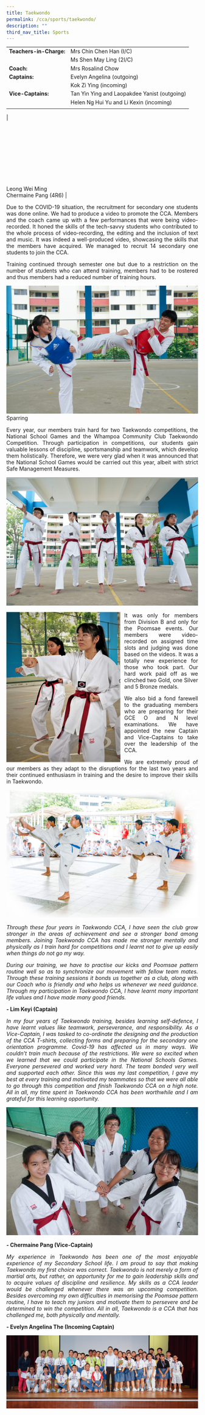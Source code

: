 ```yaml
---
title: Taekwondo
permalink: /cca/sports/taekwondo/
description: ""
third_nav_title: Sports
---
```

|  |  | 
| -------- | -------- |
|**Teachers-in-Charge:**   | Mrs Chin Chen Han (I/C)  |  
| |Ms Shen May Ling (2I/C) |
|**Coach:** | Mrs Rosalind Chow|
|**Captains:** |Evelyn Angelina (outgoing) |
| |Kok Zi Ying (incoming) |
|**Vice-Captains:** |Tan Yin Ying and Laopakdee Yanist (outgoing)    |
| |Helen Ng Hui Yu and Li Kexin (incoming) |
| | |




|  <br> <br><br><br> <br><br><br> <br> <br><br> <br>Leong Wei Ming <br>Chermaine Pang (4R6)     | 



<p style="text-align:justify">Due to the COVID-19 situation, the recruitment for secondary one students was done online. We had to produce a video to promote the CCA.  Members and the coach came up with a few performances that were being video-recorded. It honed the skills of the tech-savvy students who contributed to the whole process of video-recording, the editing and the inclusion of text and music. It was indeed a well-produced video, showcasing the skills that the members have acquired. We managed to recruit 14 secondary one students to join the CCA.</p>

<p style="text-align:justify">Training continued through semester one but due to a restriction on the number of students who can attend training, members had to be rostered and thus members had a reduced number of training hours.</p>

![Sparring](/images/Cca/cca-taekwondo-04.jpg)
Sparring

<p style="text-align:justify">Every year, our members train hard for two Taekwondo competitions, the National School Games and the Whampoa Community Club Taekwondo Competition. Through participation in competitions, our students gain valuable lessons of discipline, sportsmanship and teamwork, which develop them holistically. Therefore, we were very glad when it was announced that the National School Games would be carried out this year, albeit with strict Safe Management Measures.</p>

![](/images/Cca/cca-taekwondo-03.jpg)

<p style="float:left; margin: 0 10px 0px 0">
<img src="/images/Cca/cca-tkd-i-Training-punches-768x1011.jpg" alt="TaeKwondo" style="width:300px" /></p>
<p style="text-align:justify">
It was only for members from Division B and only for the Poomsae events. Our members were video-recorded on assigned time slots and judging was done based on the videos. It was a totally new experience for those who took part. Our hard work paid off as we clinched two Gold, one Silver and 5 Bronze medals.</p>


<p style="text-align:justify">We also bid a fond farewell to the graduating members who are preparing for their GCE O and N level examinations. We have appointed the new Captain and Vice-Captains to take over the leadership of the CCA.</p>

<p style="text-align:justify">We are extremely proud of our members as they adapt to the disruptions for the last two years and their continued enthusiasm in training and the desire to improve their skills in Taekwondo.  </p>

![](/images/Cca/cca-taekwondo-01.jpg)

<p style="text-align:justify; font-style:italic">Through these four years in Taekwondo CCA, I have seen the club grow stronger in the areas of achievement and see a stronger bond among members. Joining Taekwondo CCA has made me stronger mentally and physically as I train hard for competitions and I learnt not to give up easily when things do not go my way.</p>

<p style="text-align:justify; font-style:italic">During our training, we have to practise our kicks and Poomsae pattern routine well so as to synchronize our movement with fellow team mates. Through these training sessions it bonds us together as a club, along with our Coach who is friendly and who helps us whenever we need guidance. Through my participation in Taekwondo CCA, I have learnt many important life values and I have made many good friends.</p>

**- Lim Keyi (Captain)**

 
<p style="text-align:justify; font-style:italic">In my four years of Taekwondo training, besides learning self-defence, I have learnt values like teamwork, perseverance, and responsibility. As a Vice-Captain, I was tasked to co-ordinate the designing and the production of the CCA T-shirts, collecting forms and preparing for the secondary one orientation programme. Covid-19 has affected us in many ways. We couldn’t train much because of the restrictions. We were so excited when we learned that we could participate in the National Schools Games. Everyone persevered and worked very hard. The team bonded very well and supported each other. Since this was my last competition, I gave my best at every training and motivated my teammates so that we were all able to go through this competition and finish Taekwondo CCA on a high note. All in all, my time spent in Taekwondo CCA has been worthwhile and I am grateful for this learning opportunity.</p>

![](/images/Cca/cca-taekwondo-05.jpg)

**- Chermaine Pang (Vice-Captain)**


<p style="text-align:justify; font-style:italic">My experience in Taekwondo has been one of the most enjoyable experience of my Secondary School life. I am proud to say that making Taekwondo my first choice was correct. Taekwondo is not merely a form of martial arts, but rather, an opportunity for me to gain leadership skills and to acquire values of discipline and resilience. My skills as a CCA leader would be challenged whenever there was an upcoming competition. Besides overcoming my own difficulties in memorising the Poomsae pattern routine, I have to teach my juniors and motivate them to persevere and be determined to win the competition. All in all, Taekwondo is a CCA that has challenged me, both physically and mentally.</p>

**- Evelyn Angelina The (Incoming Captain)**

![](/images/Cca/cca-taekwondo-06.jpg)
